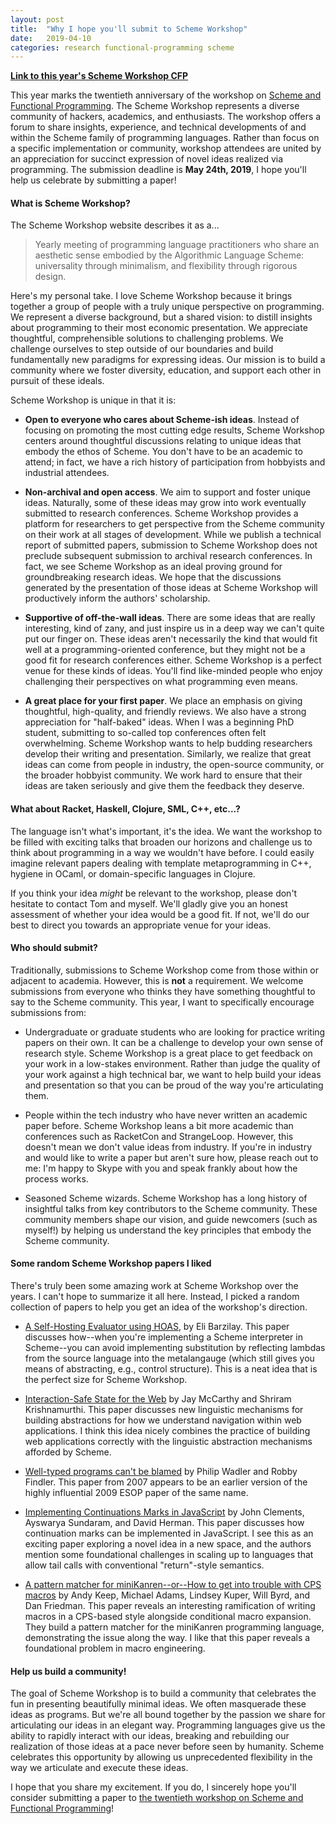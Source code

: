 ```yaml
---
layout: post
title:  "Why I hope you'll submit to Scheme Workshop"
date:   2019-04-10
categories: research functional-programming scheme
---
```


[**Link to this year's Scheme Workshop CFP**](https://thomas.gilray.org/scheme-2019/)

This year marks the twentieth anniversary of the workshop on [Scheme
and Functional Programming](http://www.schemeworkshop.org/). The
Scheme Workshop represents a diverse community of hackers, academics,
and enthusiasts. The workshop offers a forum to share insights,
experience, and technical developments of and within the Scheme family
of programming languages. Rather than focus on a specific
implementation or community, workshop attendees are united by an
appreciation for succinct expression of novel ideas realized via
programming. The submission deadline is **May 24th, 2019**, I hope
you'll help us celebrate by submitting a paper!

#### What is Scheme Workshop?

The Scheme Workshop website describes it as a...

> Yearly meeting of programming language practitioners who share an
  aesthetic sense embodied by the Algorithmic Language Scheme:
  universality through minimalism, and flexibility through rigorous
  design.

Here's my personal take. I love Scheme Workshop because it brings
together a group of people with a truly unique perspective on
programming. We represent a diverse background, but a shared vision:
to distill insights about programming to their most economic
presentation. We appreciate thoughtful, comprehensible solutions to
challenging problems. We challenge ourselves to step outside of our
boundaries and build fundamentally new paradigms for expressing
ideas. Our mission is to build a community where we foster diversity,
education, and support each other in pursuit of these ideals.

Scheme Workshop is unique in that it is:

- **Open to everyone who cares about Scheme-ish ideas**. Instead of
     focusing on promoting the most cutting edge results, Scheme
     Workshop centers around thoughtful discussions relating to unique
     ideas that embody the ethos of Scheme. You don't have to be an
     academic to attend; in fact, we have a rich history of
     participation from hobbyists and industrial attendees.

- **Non-archival and open access**. We aim to support and foster unique
    ideas. Naturally, some of these ideas may grow into work
    eventually submitted to research conferences. Scheme Workshop
    provides a platform for researchers to get perspective from the
    Scheme community on their work at all stages of development. While
    we publish a technical report of submitted papers, submission to
    Scheme Workshop does not preclude subsequent submission to
    archival research conferences. In fact, we see Scheme Workshop as
    an ideal proving ground for groundbreaking research ideas. We hope
    that the discussions generated by the presentation of those ideas
    at Scheme Workshop will productively inform the authors'
    scholarship.

- **Supportive of off-the-wall ideas**. There are some ideas that
    are really interesting, kind of zany, and just inspire us in a
    deep way we can't quite put our finger on. These ideas aren't
    necessarily the kind that would fit well at a programming-oriented
    conference, but they might not be a good fit for research
    conferences either. Scheme Workshop is a perfect venue for these
    kinds of ideas. You'll find like-minded people who enjoy
    challenging their perspectives on what programming even means.

- **A great place for your first paper**. We place an emphasis on
    giving thoughtful, high-quality, and friendly reviews. We also
    have a strong appreciation for "half-baked" ideas. When I was a
    beginning PhD student, submitting to so-called top conferences
    often felt overwhelming. Scheme Workshop wants to help budding
    researchers develop their writing and presentation. Similarly, we
    realize that great ideas can come from people in industry, the
    open-source community, or the broader hobbyist community. We work
    hard to ensure that their ideas are taken seriously and give them
    the feedback they deserve.

#### What about Racket, Haskell, Clojure, SML, C++, etc...?

The language isn't what's important, it's the idea. We want the
workshop to be filled with exciting talks that broaden our horizons
and challenge us to think about programming in a way we wouldn't have
before. I could easily imagine relevant papers dealing with template
metaprogramming in C++, hygiene in OCaml, or domain-specific languages
in Clojure.

If you think your idea *might* be relevant to the workshop, please
don't hesitate to contact Tom and myself. We'll gladly give you
an honest assessment of whether your idea would be a good fit. If not,
we'll do our best to direct you towards an appropriate venue for your
ideas.

#### Who should submit?

Traditionally, submissions to Scheme Workshop come from those within
or adjacent to academia. However, this is **not** a requirement. We
welcome submissions from everyone who thinks they have something
thoughtful to say to the Scheme community. This year, I want to
specifically encourage submissions from:

- Undergraduate or graduate students who are looking for practice
  writing papers on their own. It can be a challenge to develop your
  own sense of research style. Scheme Workshop is a great place to get
  feedback on your work in a low-stakes environment. Rather than judge
  the quality of your work against a high technical bar, we want to
  help build your ideas and presentation so that you can be proud of
  the way you're articulating them.

- People within the tech industry who have never written an academic
  paper before. Scheme Workshop leans a bit more academic than
  conferences such as RacketCon and StrangeLoop. However, this doesn't
  mean we don't value ideas from industry. If you're in industry and
  would like to write a paper but aren't sure how, please reach out to
  me: I'm happy to Skype with you and speak frankly about how the
  process works.

- Seasoned Scheme wizards. Scheme Workshop has a long history of
  insightful talks from key contributors to the Scheme community. These
  community members shape our vision, and guide newcomers (such as
  myself!) by helping us understand the key principles that embody the
  Scheme community.

#### Some random Scheme Workshop papers I liked

There's truly been some amazing work at Scheme Workshop over the
years.  I can't hope to summarize it all here. Instead, I picked a
random collection of papers to help you get an idea of the workshop's
direction.

- [A Self-Hosting Evaluator using
  HOAS](http://schemeworkshop.org/2006/15-barzilay.pdf), by Eli
  Barzilay. This paper discusses how--when you're implementing a
  Scheme interpreter in Scheme--you can avoid implementing
  substitution by reflecting lambdas from the source language into the
  metalangauge (which still gives you means of abstracting, e.g.,
  control structure). This is a neat idea that is the perfect size for
  Scheme Workshop.

- [Interaction-Safe State for the
  Web](http://scheme2006.cs.uchicago.edu/03-mccarthy.pdf) by Jay
  McCarthy and Shriram Krishnamurthi. This paper discusses new
  linguistic mechanisms for building abstractions for how we
  understand navigation within web applications. I think this idea
  nicely combines the practice of building web applications correctly
  with the linguistic abstraction mechanisms afforded by Scheme.

- [Well-typed programs can't be
  blamed](http://users.cs.northwestern.edu/~robby/pubs/papers/scheme2007-wf.pdf)
  by Philip Wadler and Robby Findler. This paper from 2007 appears to
  be an earlier version of the highly influential 2009 ESOP paper of the
  same name.

- [Implementing Continuations Marks in
  JavaScript](http://www.ccs.neu.edu/home/dherman/research/papers/scheme08-stack-marks.pdf)
  by John Clements, Ayswarya Sundaram, and David Herman. This paper
  discusses how continuation marks can be implemented in JavaScript. I
  see this as an exciting paper exploring a novel idea in a new space,
  and the authors mention some foundational challenges in scaling up
  to languages that allow tail calls with conventional "return"-style
  semantics.

- [A pattern matcher for miniKanren--or--How to get into trouble with
  CPS macros](https://users.soe.ucsc.edu/~lkuper/papers/lambdae.pdf)
  by Andy Keep, Michael Adams, Lindsey Kuper, Will Byrd, and Dan
  Friedman. This paper reveals an interesting ramification of writing
  macros in a CPS-based style alongside conditional macro
  expansion. They build a pattern matcher for the miniKanren
  programming language, demonstrating the issue along the way. I like
  that this paper reveals a foundational problem in macro engineering.

#### Help us build a community!

The goal of Scheme Workshop is to build a community that celebrates
the fun in presenting beautifully minimal ideas. We often masquerade
these ideas as programs. But we're all bound together by the passion
we share for articulating our ideas in an elegant way. Programming
languages give us the ability to rapidly interact with our ideas,
breaking and rebuilding our realization of those ideas at a pace never
before seen by humanity. Scheme celebrates this opportunity by
allowing us unprecedented flexibility in the way we articulate and
execute these ideas.

I hope that you share my excitement. If you do, I sincerely hope
you'll consider submitting a paper to [the twentieth workshop on
Scheme and Functional
Programming](https://thomas.gilray.org/scheme-2019/)!
